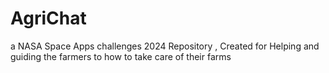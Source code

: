 # AgriChat
a NASA Space Apps challenges 2024 Repository , Created for Helping and guiding the farmers to how to take care of their farms

